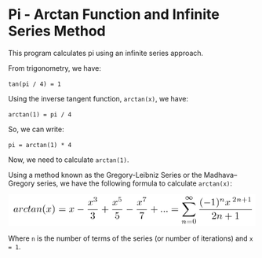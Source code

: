 # Pi - Arctan Function and Infinite Series Method

This program calculates pi using an infinite series approach.

From trigonometry, we have:

`tan(pi / 4) = 1`

Using the inverse tangent function, `arctan(x)`, we have:

`arctan(1) = pi / 4`

So, we can write:

`pi = arctan(1) * 4`

Now, we need to calculate `arctan(1)`.

Using a method known as the Gregory-Leibniz Series or the Madhava–Gregory series, we have the following formula to calculate `arctan(x)`:

![alt text](https://github.com/HPCSys-Lab/HPC-101/blob/main/img/pi_arctan.png)

Where `n` is the number of terms of the series (or number of iterations) and `x = 1`.
